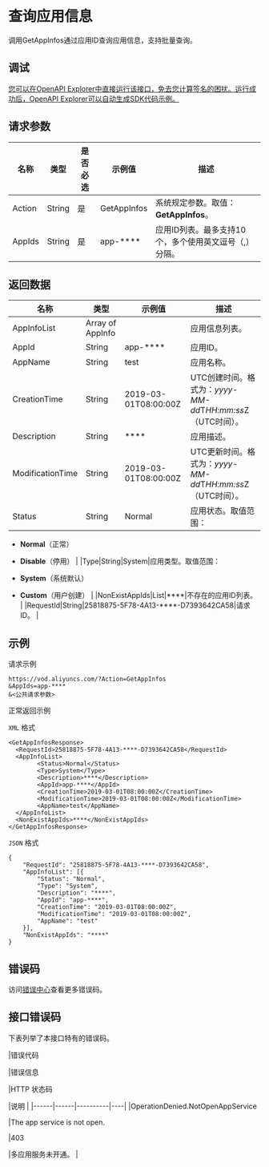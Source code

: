 # 查询应用信息

调用GetAppInfos通过应用ID查询应用信息，支持批量查询。

## 调试

[您可以在OpenAPI Explorer中直接运行该接口，免去您计算签名的困扰。运行成功后，OpenAPI Explorer可以自动生成SDK代码示例。](https://api.aliyun.com/#product=vod&api=GetAppInfos&type=RPC&version=2017-03-21)

## 请求参数

|名称|类型|是否必选|示例值|描述|
|--|--|----|---|--|
|Action|String|是|GetAppInfos|系统规定参数。取值：**GetAppInfos**。 |
|AppIds|String|是|app-\*\*\*\*|应用ID列表。最多支持10个，多个使用英文逗号（,）分隔。 |

## 返回数据

|名称|类型|示例值|描述|
|--|--|---|--|
|AppInfoList|Array of AppInfo| |应用信息列表。 |
|AppId|String|app-\*\*\*\*|应用ID。 |
|AppName|String|test|应用名称。 |
|CreationTime|String|2019-03-01T08:00:00Z|UTC创建时间。格式为：*yyyy-MM-dd*T*HH:mm:ss*Z（UTC时间）。 |
|Description|String|\*\*\*\*|应用描述。 |
|ModificationTime|String|2019-03-01T08:00:00Z|UTC更新时间。格式为：*yyyy-MM-dd*T*HH:mm:ss*Z（UTC时间）。 |
|Status|String|Normal|应用状态。取值范围：

 -   **Normal**（正常）
-   **Disable**（停用） |
|Type|String|System|应用类型。取值范围：

 -   **System**（系统默认）
-   **Custom**（用户创建） |
|NonExistAppIds|List|\*\*\*\*|不存在的应用ID列表。 |
|RequestId|String|25818875-5F78-4A13-\*\*\*\*-D7393642CA58|请求ID。 |

## 示例

请求示例

```
https://vod.aliyuncs.com/?Action=GetAppInfos
&AppIds=app-****
&<公共请求参数>
```

正常返回示例

`XML` 格式

```
<GetAppInfosResponse>
  <RequestId>25818875-5F78-4A13-****-D7393642CA58</RequestId>
  <AppInfoList>
        <Status>Normal</Status>
        <Type>System</Type>
        <Description>****</Description>
        <AppId>app-****</AppId>
        <CreationTime>2019-03-01T08:00:00Z</CreationTime>
        <ModificationTime>2019-03-01T08:00:00Z</ModificationTime>
        <AppName>test</AppName>
  </AppInfoList>
  <NonExistAppIds>****</NonExistAppIds>
</GetAppInfosResponse>
```

`JSON` 格式

```
{
	"RequestId": "25818875-5F78-4A13-****-D7393642CA58",
	"AppInfoList": [{
		"Status": "Normal",
		"Type": "System",
		"Description": "****",
		"AppId": "app-****",
		"CreationTime": "2019-03-01T08:00:00Z",
		"ModificationTime": "2019-03-01T08:00:00Z",
		"AppName": "test"
	}],
	"NonExistAppIds": "****"
}
```

## 错误码

访问[错误中心](https://error-center.aliyun.com/status/product/vod)查看更多错误码。

## 接口错误码

下表列举了本接口特有的错误码。

|错误代码

|错误信息

|HTTP 状态码

|说明 |
|------|------|----------|----|
|OperationDenied.NotOpenAppService

|The app service is not open.

|403

|多应用服务未开通。 |

